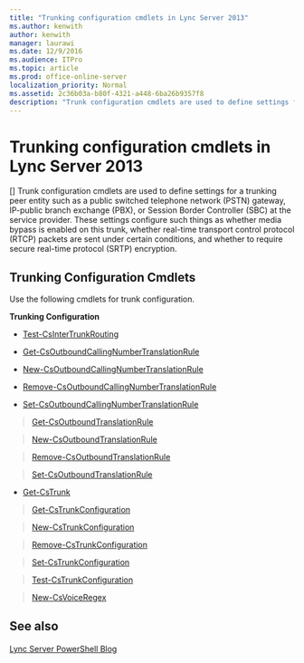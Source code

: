 ```yaml
---
title: "Trunking configuration cmdlets in Lync Server 2013"
ms.author: kenwith
author: kenwith
manager: laurawi
ms.date: 12/9/2016
ms.audience: ITPro
ms.topic: article
ms.prod: office-online-server
localization_priority: Normal
ms.assetid: 2c36b03a-b80f-4321-a448-6ba26b9357f8
description: "Trunk configuration cmdlets are used to define settings for a trunking peer entity such as a public switched telephone network (PSTN) gateway, IP-public branch exchange (PBX), or Session Border Controller (SBC) at the service provider. These settings configure such things as whether media bypass is enabled on this trunk, whether real-time transport control protocol (RTCP) packets are sent under certain conditions, and whether to require secure real-time protocol (SRTP) encryption."
---
```


# Trunking configuration cmdlets in Lync Server 2013
[]
Trunk configuration cmdlets are used to define settings for a trunking peer entity such as a public switched telephone network (PSTN) gateway, IP-public branch exchange (PBX), or Session Border Controller (SBC) at the service provider. These settings configure such things as whether media bypass is enabled on this trunk, whether real-time transport control protocol (RTCP) packets are sent under certain conditions, and whether to require secure real-time protocol (SRTP) encryption.
  
## Trunking Configuration Cmdlets

Use the following cmdlets for trunk configuration.
  
 **Trunking Configuration**
  
- [Test-CsInterTrunkRouting](test-csintertrunkrouting.md)
    
- [Get-CsOutboundCallingNumberTranslationRule](get-csoutboundcallingnumbertranslationrule.md)
    
- [New-CsOutboundCallingNumberTranslationRule](new-csoutboundcallingnumbertranslationrule.md)
    
- [Remove-CsOutboundCallingNumberTranslationRule](remove-csoutboundcallingnumbertranslationrule.md)
    
- [Set-CsOutboundCallingNumberTranslationRule](set-csoutboundcallingnumbertranslationrule.md)
    
> [Get-CsOutboundTranslationRule](get-csoutboundtranslationrule.md)
    
> [New-CsOutboundTranslationRule](new-csoutboundtranslationrule.md)
    
> [Remove-CsOutboundTranslationRule](remove-csoutboundtranslationrule.md)
    
> [Set-CsOutboundTranslationRule](set-csoutboundtranslationrule.md)
    
- [Get-CsTrunk](get-cstrunk.md)
    
> [Get-CsTrunkConfiguration](get-cstrunkconfiguration.md)
    
> [New-CsTrunkConfiguration](new-cstrunkconfiguration.md)
    
> [Remove-CsTrunkConfiguration](remove-cstrunkconfiguration.md)
    
> [Set-CsTrunkConfiguration](set-cstrunkconfiguration.md)
    
> [Test-CsTrunkConfiguration](test-cstrunkconfiguration.md)
    
> [New-CsVoiceRegex](new-csvoiceregex.md)
    
## See also

#### 

[Lync Server PowerShell Blog](https://go.microsoft.com/fwlink/p/?linkId=203150)

